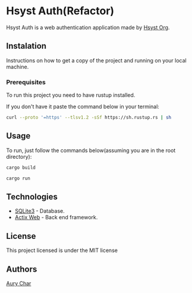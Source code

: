 # Hsyst Auth(Refactor)

Hsyst Auth is a web authentication application made by [Hsyst Org](https://github.com/Hsyst).

## Instalation

Instructions on how to get a copy of the project and running on your local machine.

### Prerequisites

To run this project you need to have rustup installed.

If you don't have it paste the command below in your terminal:

```bash
curl --proto '=https' --tlsv1.2 -sSf https://sh.rustup.rs | sh
```

## Usage

To run, just follow the commands below(assuming you are in the root directory):

```bash
cargo build
```


```bash
cargo run
```

## Technologies
 
* [SQLite3](https://www.sqlite.org/) - Database.
* [Actix Web](https://actix.rs/) - Back end framework.

## License
This project licensed is under the MIT license

## Authors
[Aury Char](https://github.com/AuryChar)
